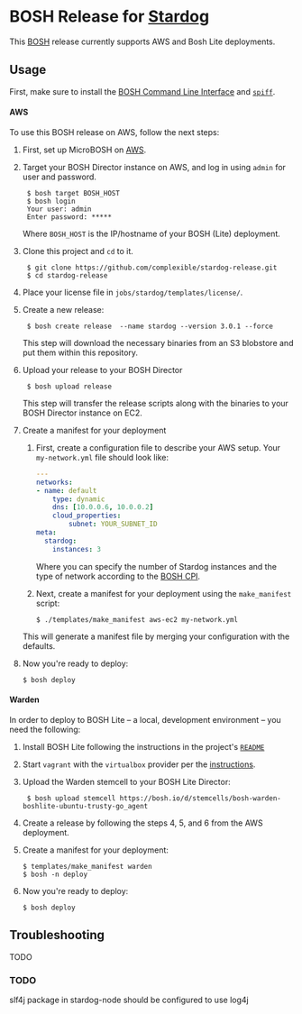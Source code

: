# BOSH Release for [Stardog](http://stardog.com)

This [BOSH](http://bosh.io) release currently supports AWS and Bosh Lite deployments.

## Usage

First, make sure to install the [BOSH Command Line Interface](https://bosh.io/docs/bosh-cli.html)
and [`spiff`](https://github.com/cloudfoundry-incubator/spiff#installation).

#### AWS

To use this BOSH release on AWS, follow the next steps:

1. First, set up MicroBOSH on [AWS](https://bosh.io/docs/deploy-microbosh-to-aws.html).
2. Target your BOSH Director instance on AWS, and log in using `admin` for user and password.
    
		$ bosh target BOSH_HOST
		$ bosh login
		Your user: admin
		Enter password: *****

	Where `BOSH_HOST` is the IP/hostname of your BOSH (Lite) deployment.

3. Clone this project and `cd` to it.

		$ git clone https://github.com/complexible/stardog-release.git
		$ cd stardog-release

4. Place your license file in `jobs/stardog/templates/license/`.
5. Create a new release:
		
		$ bosh create release  --name stardog --version 3.0.1 --force

	This step will download the necessary binaries from an S3 blobstore and put
	them within this repository.
6. Upload your release to your BOSH Director

		$ bosh upload release

	This step will transfer the release scripts along with the binaries to your
	BOSH Director instance on EC2.
7. Create a manifest for your deployment
	
	1. First, create a configuration file to describe your AWS setup. Your `my-network.yml` file should look like:

		```yaml
		---
		networks:
  		- name: default
		    type: dynamic
		    dns: [10.0.0.6, 10.0.0.2]
		    cloud_properties:
		        subnet: YOUR_SUBNET_ID
		meta:
		  stardog:
		    instances: 3
		```

		Where you can specify the number of Stardog instances and the type of network
		according to the [BOSH CPI](http://bosh.io/docs/aws-cpi.html).

	2. Next, create a manifest for your deployment using the `make_manifest` script:
	
		```
		$ ./templates/make_manifest aws-ec2 my-network.yml
		```
	This will generate a manifest file by merging your configuration with the defaults.

8. Now you're ready to deploy:

	```
	$ bosh deploy
	```

#### Warden

In order to deploy to BOSH Lite – a local, development environment – you need the following:

1. Install BOSH Lite following the instructions in
the project's [`README`](https://github.com/cloudfoundry/bosh-lite#install-bosh-lite)
2. Start `vagrant` with the `virtualbox` provider per the [instructions](https://github.com/cloudfoundry/bosh-lite#using-the-virtualbox-provider).
3. Upload the Warden stemcell to your BOSH Lite Director:

		$ bosh upload stemcell https://bosh.io/d/stemcells/bosh-warden-boshlite-ubuntu-trusty-go_agent

4. Create a release by following the steps 4, 5, and 6 from the AWS deployment.
5. Create a manifest for your deployment:

	```
	$ templates/make_manifest warden
	$ bosh -n deploy
	```

6. Now you're ready to deploy:

	```
	$ bosh deploy
	```

## Troubleshooting

TODO

### TODO

slf4j package in stardog-node should be configured to use log4j
